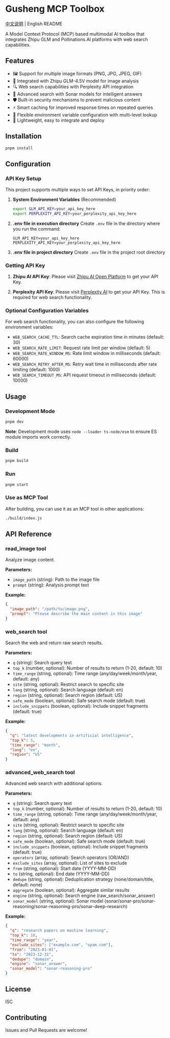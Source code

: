 # Gusheng MCP Toolbox

[中文说明](README.md) | English README

A Model Context Protocol (MCP) based multimodal AI toolbox that integrates Zhipu GLM and Pollinations.AI platforms with web search capabilities.

## Features

- 🖼️ Support for multiple image formats (PNG, JPG, JPEG, GIF)
- 🤖 Integrated with Zhipu GLM-4.5V model for image analysis
- 🔍 Web search capabilities with Perplexity API integration
- 🧠 Advanced search with Sonar models for intelligent answers
- 🛡️ Built-in security mechanisms to prevent malicious content
- ⚡ Smart caching for improved response times on repeated queries
- 🔧 Flexible environment variable configuration with multi-level lookup
- 🚀 Lightweight, easy to integrate and deploy

## Installation

```bash
pnpm install
```

## Configuration

### API Key Setup

This project supports multiple ways to set API Keys, in priority order:

1. **System Environment Variables** (Recommended)
   ```bash
   export GLM_API_KEY=your_api_key_here
   export PERPLEXITY_API_KEY=your_perplexity_api_key_here
   ```

2. **.env file in execution directory**
   Create `.env` file in the directory where you run the command:
   ```
   GLM_API_KEY=your_api_key_here
   PERPLEXITY_API_KEY=your_perplexity_api_key_here
   ```

3. **.env file in project directory**
   Create `.env` file in the project root directory

### Getting API Key

1. **Zhipu AI API Key**: Please visit [Zhipu AI Open Platform](https://open.bigmodel.cn/) to get your API Key.

2. **Perplexity API Key**: Please visit [Perplexity AI](https://www.perplexity.ai/) to get your API Key. This is required for web search functionality.

### Optional Configuration Variables

For web search functionality, you can also configure the following environment variables:

- `WEB_SEARCH_CACHE_TTL`: Search cache expiration time in minutes (default: 30)
- `WEB_SEARCH_RATE_LIMIT`: Request rate limit per window (default: 5)
- `WEB_SEARCH_RATE_WINDOW_MS`: Rate limit window in milliseconds (default: 60000)
- `WEB_SEARCH_RETRY_AFTER_MS`: Retry wait time in milliseconds after rate limiting (default: 1000)
- `WEB_SEARCH_TIMEOUT_MS`: API request timeout in milliseconds (default: 10000)

## Usage

### Development Mode

```bash
pnpm dev
```

**Note**: Development mode uses `node --loader ts-node/esm` to ensure ES module imports work correctly.

### Build

```bash
pnpm build
```

### Run

```bash
pnpm start
```

### Use as MCP Tool

After building, you can use it as an MCP tool in other applications:

```bash
./build/index.js
```

## API Reference

### read_image tool

Analyze image content.

**Parameters:**
- `image_path` (string): Path to the image file
- `prompt` (string): Analysis prompt text

**Example:**
```json
{
  "image_path": "/path/to/image.png",
  "prompt": "Please describe the main content in this image"
}
```

### web_search tool

Search the web and return raw search results.

**Parameters:**
- `q` (string): Search query text
- `top_k` (number, optional): Number of results to return (1-20, default: 10)
- `time_range` (string, optional): Time range (any/day/week/month/year, default: any)
- `site` (string, optional): Restrict search to specific site
- `lang` (string, optional): Search language (default: en)
- `region` (string, optional): Search region (default: US)
- `safe_mode` (boolean, optional): Safe search mode (default: true)
- `include_snippets` (boolean, optional): Include snippet fragments (default: true)

**Example:**
```json
{
  "q": "latest developments in artificial intelligence",
  "top_k": 5,
  "time_range": "month",
  "lang": "en",
  "region": "US"
}
```

### advanced_web_search tool

Advanced web search with additional options.

**Parameters:**
- `q` (string): Search query text
- `top_k` (number, optional): Number of results to return (1-20, default: 10)
- `time_range` (string, optional): Time range (any/day/week/month/year, default: any)
- `site` (string, optional): Restrict search to specific site
- `lang` (string, optional): Search language (default: en)
- `region` (string, optional): Search region (default: US)
- `safe_mode` (boolean, optional): Safe search mode (default: true)
- `include_snippets` (boolean, optional): Include snippet fragments (default: true)
- `operators` (array, optional): Search operators (OR/AND)
- `exclude_sites` (array, optional): List of sites to exclude
- `from` (string, optional): Start date (YYYY-MM-DD)
- `to` (string, optional): End date (YYYY-MM-DD)
- `dedupe` (string, optional): Deduplication strategy (none/domain/title, default: none)
- `aggregate` (boolean, optional): Aggregate similar results
- `engine` (string, optional): Search engine (raw_search/sonar_answer)
- `sonar_model` (string, optional): Sonar model (sonar/sonar-pro/sonar-reasoning/sonar-reasoning-pro/sonar-deep-research)

**Example:**
```json
{
  "q": "research papers on machine learning",
  "top_k": 10,
  "time_range": "year",
  "exclude_sites": ["example.com", "spam.com"],
  "from": "2023-01-01",
  "to": "2023-12-31",
  "dedupe": "domain",
  "engine": "sonar_answer",
  "sonar_model": "sonar-reasoning-pro"
}
```

## License

ISC

## Contributing

Issues and Pull Requests are welcome!

